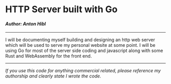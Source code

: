 # HTTP Server built with Go
#### *Author: Anton Hibl*

-----

I will be documenting myself building and designing an http web server
which will be used to serve my personal website at some point. I will be
using Go for most of the server side coding and javascript along with some
Rust and WebAssembly for the front end. 

-----

*If you use this code for anything commercial related, please
reference my authorship and clearly state I wrote the code.*